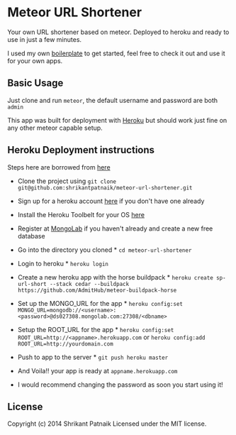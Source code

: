 # Meteor URL Shortener

Your own URL shortener based on meteor. Deployed to heroku and ready to use in just a few minutes.

I used my own [boilerplate](http://c.5p.io/meteor-boilerplate) to get started, feel free to check it out and use it for your own apps.

## Basic Usage

Just clone and run `meteor`, the default username and password are both `admin`

This app was built for deployment with [Heroku](http://heroku.com) but should work just fine on any other meteor capable setup.

## Heroku Deployment instructions

Steps here are borrowed from [here](http://www.growthux.com/ux-html-css-js-growth-hack/installing-meteor-on-heroku)

* Clone the project using `git clone git@github.com:shrikantpatnaik/meteor-url-shortener.git`
* Sign up for a heroku account [here](https://signup.heroku.com) if you don't have one already
* Install the Heroku Toolbelt for your OS [here](https://toolbelt.heroku.com)
* Register at [MongoLab](https://mongolab.com/signup) if you haven't already and create a new free database
* Go into the directory you cloned
      * `cd meteor-url-shortener`
* Login to heroku
      * `heroku login`
* Create a new heroku app with the horse buildpack
      * `heroku create sp-url-short --stack cedar --buildpack https://github.com/AdmitHub/meteor-buildpack-horse`
* Set up the MONGO_URL for the app
      * `heroku config:set MONGO_URL=mongodb://<username>:<password>@ds027308.mongolab.com:27308/<dbname>`
* Setup the ROOT_URL for the app
      * `heroku config:set ROOT_URL=http://<appname>.herokuapp.com` or `heroku config:add ROOT_URL=http://yourdomain.com`
* Push to app to the server
      * `git push heroku master`
* And Voila!! your app is ready at `appname.herokuapp.com`

* I would recommend changing the password as soon you start using it!

## License

Copyright (c) 2014 Shrikant Patnaik Licensed under the MIT license.
